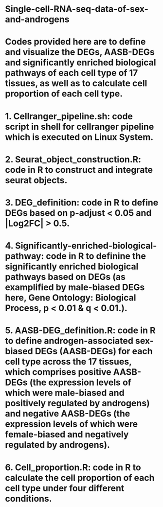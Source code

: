 # Single-cell-RNA-seq-data-of-sex-and-androgens
# Codes provided here are to define and visualize the DEGs, AASB-DEGs and significantly enriched biological pathways of each cell type of 17 tissues, as well as to calculate cell proportion of each cell type.
# 1. Cellranger_pipeline.sh: code script in shell for cellranger pipeline which is executed on Linux System. 
# 2. Seurat_object_construction.R: code in R to construct and integrate seurat objects.
# 3. DEG_definition: code in R to define DEGs based on p-adjust < 0.05 and |Log2FC| > 0.5.
# 4. Significantly-enriched-biological-pathway: code in R to definine the significantly enriched biological pathways based on DEGs (as examplified by male-biased DEGs here, Gene Ontology: Biological Process, p < 0.01 & q < 0.01.).
# 5. AASB-DEG_definition.R: code in R to define androgen-associated sex-biased DEGs (AASB-DEGs) for each cell type across the 17 tissues, which comprises positive AASB-DEGs (the expression levels of which were male-biased and positively regulated by androgens) and negative AASB-DEGs (the expression levels of which were female-biased and negatively regulated by androgens).
# 6. Cell_proportion.R: code in R to calculate the cell proportion of each cell type under four different conditions.
